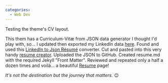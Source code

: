 ```yaml
---
categories:
  - Web Dev
---
```

Testing the theme's CV layout.

This them has a Curriculum-Vitæ from JSON data generator I thought I'd play with, so...
I updated then exported my LinkedIn data [here](https://www.linkedin.com/psettings/member-data). Found and used this [LinkedIn to Json Résumé](https://jmperezperez.com/linkedin-to-json-resume) converter. Cut and pasted into this very handy [resume creator](http://registry.jsonresume.org). Uploaded the JSON to GitHub. Created resume.md with the required Jekyll "Front Matter". Reviewed and repeated only a half a dozen times and voilá... a beautiful [Resume](/resume.html) page!

*It's not the destination but the journey that matters.* :wink:
